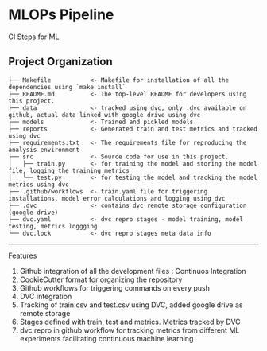 MLOPs Pipeline
==============================

CI Steps for ML

Project Organization
------------
    ├── Makefile           <- Makefile for installation of all the dependencies using `make install` 
    ├── README.md          <- The top-level README for developers using this project.
    ├── data               <- tracked using dvc, only .dvc available on github, actual data linked with google drive using dvc
    ├── models             <- Trained and pickled models
    ├── reports            <- Generated train and test metrics and tracked using dvc
    ├── requirements.txt   <- The requirements file for reproducing the analysis environment
    ├── src                <- Source code for use in this project.
    │   ├── train.py       <- for training the model and storing the model file, logging the training metrics
    │   └── test.py        <- for testing the model and tracking the model metrics using dvc
    ├── .github/workflows  <- train.yaml file for triggering installations, model error calculations and logging using dvc
    ├── .dvc               <- contains dvc remote storage configuration (google drive)
    ├── dvc.yaml           <- dvc repro stages - model training, model testing, metrics loggging 
    └── dvc.lock           <- dvc repro stages meta data info

--------

Features 
1. Github integration of all the development files : Continuos Integration
2. CookieCutter format for organizing the repository
3. Github workflows for triggering commands on every push 
4. DVC integration 
5. Tracking of train.csv and test.csv using DVC, added google drive as remote storage 
6. Stages defined with train, test and metrics. Metrics tracked by DVC
7. dvc repro in github workflow for tracking metrics from different ML experiments facilitating continuous machine learning
